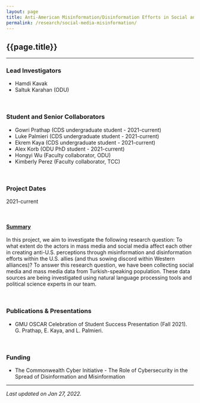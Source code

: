 ```yaml
---
layout: page
title: Anti-American Misinformation/Disinformation Efforts in Social and Mass Media
permalink: /research/social-media-misinformation/
---
```


## {{page.title}}
<hr/>

### Lead Investigators
- Hamdi Kavak
- Saltuk Karahan (ODU)

<br/>

### Student and Senior Collaborators
- Gowri Prathap (CDS undergraduate student - 2021-current)
- Luke Palmieri (CDS undergraduate student - 2021-current)
- Ekrem Kaya (CDS undergraduate student - 2021-current)
- Alex Korb (ODU PhD student - 2021-current)
- Hongyi Wu (Faculty collaborator, ODU)
- Kimberly Perez (Faculty collaborator, TCC)

<br/>

### Project Dates
2021-current

<br/>


#### <u>Summary</u>
In this project, we aim to investigate the following research question: To what extent do the actors in mass media and social media affect each other in creating anti-U.S. perceptions through misinformation and disinformation efforts within the U.S. allies (and thus sowing discord within Western alliances)? 
To answer this research question, we have been collecting social media and mass media data from Turkish-speaking population. These data sources are being investigated using natural language processing tools and political science experts in our team. 

<br/>


### Publications & Presentations

- GMU OSCAR Celebration of Student Success Presentation (Fall 2021).  
  G. Prathap, E. Kaya, and L. Palmieri.

<br/>

### Funding
- The Commonwealth Cyber Initiative - The Role of Cybersecurity in the Spread of Disinformation and Misinformation

<hr/>

*Last updated on Jan 27, 2022.*  
